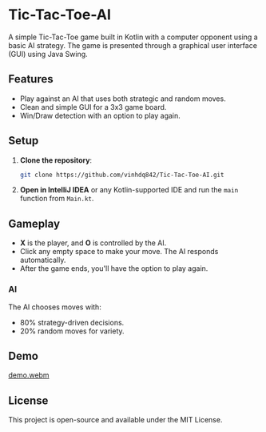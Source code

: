 # Tic-Tac-Toe-AI

A simple Tic-Tac-Toe game built in Kotlin with a computer opponent using a basic AI strategy. The game is presented through a graphical user interface (GUI) using Java Swing.

## Features

- Play against an AI that uses both strategic and random moves.
- Clean and simple GUI for a 3x3 game board.
- Win/Draw detection with an option to play again.

## Setup

1. **Clone the repository**:
   ```bash
   git clone https://github.com/vinhdq842/Tic-Tac-Toe-AI.git
   ```

2. **Open in IntelliJ IDEA** or any Kotlin-supported IDE and run the `main` function from `Main.kt`.

## Gameplay

* **X** is the player, and **O** is controlled by the AI.
* Click any empty space to make your move. The AI responds automatically.
* After the game ends, you'll have the option to play again.

### AI

The AI chooses moves with:

* 80% strategy-driven decisions.
* 20% random moves for variety.

## Demo

[demo.webm](https://github.com/user-attachments/assets/003789c4-2dc8-465e-90d0-cb9459329e2d)

## License

This project is open-source and available under the MIT License.
